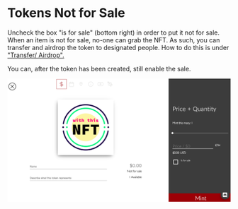 # Tokens Not for Sale

Uncheck the box "is for sale" (bottom right) in order to put it not for sale. When an item is not for sale, no-one can grab the NFT.  As such, you can transfer and airdrop the token to designated people. How to do this is under  ["Transfer/ Airdrop".](transfer-airdrop.md)

You can, after the token has been created, still enable the sale.

![](<../../../.gitbook/assets/Screen Shot 2020-04-28 at 1.39.55 PM.png>)
